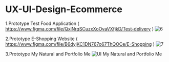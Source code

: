 # UX-UI-Design-Ecommerce
1.Prototype Test Food Application ( https://www.figma.com/file/QxlNrqSCuzxXoOvaVXfjkD/Test-delivery )
![6](https://user-images.githubusercontent.com/49346370/135886665-5a1798ea-1b94-4778-9fb3-a0c7b5d0c1d3.png)

2.Prototype E-Shopping Website ( https://www.figma.com/file/B6dyjKC1DN767o67ThQOCe/E-Shopping )
![7](https://user-images.githubusercontent.com/49346370/135887026-17e74491-d9ba-49ca-bde1-99b34227acf5.png)

3.Prototype My Natural and Portfolio Me
![UI My Natural and Portfolio Me](https://user-images.githubusercontent.com/49346370/139872554-be51e446-fcf7-4db9-8774-fff71cb914a5.png)
